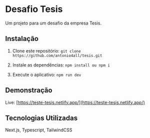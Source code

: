 # Desafio Tesis
Um projeto para um desafio da empresa Tesis.

## Instalação
1. Clone este repositório:
`git clone https://github.com/antonio4all/tesis.git`

2. Instale as dependências:
`npm install ou npm i`

3. Execute o aplicativo:
`npm run dev`

## Demonstração
Live: [https://teste-tesis.netlify.app/](https://teste-tesis.netlify.app/)

## Tecnologias Utilizadas
Next.js, Typescript, TailwindCSS




